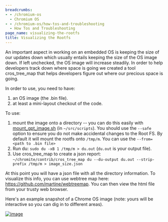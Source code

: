 ```yaml
---
breadcrumbs:
- - /chromium-os
  - Chromium OS
- - /chromium-os/how-tos-and-troubleshooting
  - How Tos and Troubleshooting
page_name: visualizing-the-rootfs
title: Visualizing the Rootfs
---
```


An important aspect in working on an embedded OS is keeping the size of our
updates down which usually entails keeping the size of the OS image down. If
left unchecked, the OS image will increase steadily. In order to help developers
track down where space is going we created a tool cros_tree_map that helps
developers figure out where our precious space is going.

In order to use, you need to have:

1.  an OS image (the .bin file).
2.  at least a mini-layout checkout of the code.

To use:

1.  mount the image onto a directory -- you can do this easily with
            [mount_gpt_image.sh](/chromium-os/how-tos-and-troubleshooting/helper-scripts#TOC-mount_gpt_image.sh)
            (in `~/src/scripts`). You should use the `--safe` option to ensure
            you do not make accidental changes to the Root FS. By default it
            will mount the rootfs onto `/tmp/m`. You can use the `--from=<path
            to .bin file>`
2.  Run du: `sudo du -xB 1 /tmp/m > du.out` (`du.out` is your output
            file).
3.  Use cros_tree_map to create a json report:
            `~/chromite/contrib/cros_tree_map du --du-output du.out
            --strip-prefix /tmp/m > image_size.json`

At this point you will have a json file with all the directory information. To
visualize this info, you can use webtree map here:
<https://github.com/martine/webtreemap>. You can then view the html file from
your trusty web browser.

Here's an example snapshot of a Chrome OS image (note: yours will be interactive
so you can dig in to different areas).

[<img alt="image"
src="/chromium-os/how-tos-and-troubleshooting/visualizing-the-rootfs/Screenshot%20from%202013-04-08%2013%3A46%3A48.png">](/chromium-os/how-tos-and-troubleshooting/visualizing-the-rootfs/Screenshot%20from%202013-04-08%2013%3A46%3A48.png)